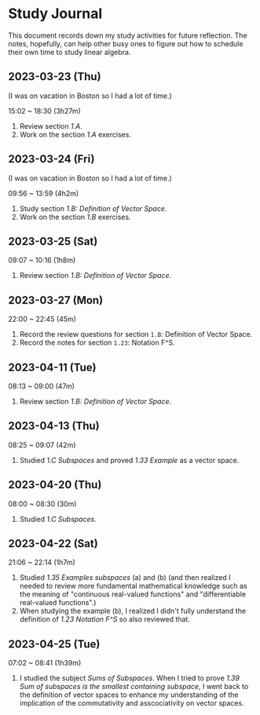 # Study Journal

This document records down my study activities for future reflection. The notes, hopefully, can help other busy ones to figure out how to schedule their own time to study linear algebra.

## 2023-03-23 (Thu)

(I was on vacation in Boston so I had a lot of time.)

15:02 ~ 18:30 (3h27m)

1. Review section _1.A_.
2. Work on the section _1.A_ exercises.

## 2023-03-24 (Fri)

(I was on vacation in Boston so I had a lot of time.)

09:56 ~ 13:59 (4h2m)

1. Study section _1.B: Definition of Vector Space_.
2. Work on the section _1.B_ exercises.

## 2023-03-25 (Sat)

09:07 ~ 10:16 (1h8m)

1. Review section _1.B: Definition of Vector Space_.

## 2023-03-27 (Mon)

22:00 ~ 22:45 (45m)

1. Record the review questions for section `1.B`: Definition of Vector Space.
2. Record the notes for section `1.23`: Notation F^S.

## 2023-04-11 (Tue)

08:13 ~ 09:00 (47m)

1. Review section _1.B: Definition of Vector Space_.

## 2023-04-13 (Thu)

08:25 ~ 09:07 (42m)

1. Studied _1.C Subspaces_ and proved _1.33 Example_ as a vector space.

## 2023-04-20 (Thu)

08:00 ~ 08:30 (30m)

1. Studied _1.C Subspaces_.

## 2023-04-22 (Sat)

21:06 ~ 22:14 (1h7m)

1. Studied _1.35 Examples subspaces_ (a) and (b) (and then realized I needed to review more fundamental mathematical knowledge such as the meaning of "continuous real-valued functions" and "differentiable real-valued functions".)
2. When studying the example (b), I realized I didn't fully understand the definition of _1.23 Notation F^S_ so also reviewed that.

## 2023-04-25 (Tue)

07:02 ~ 08:41 (1h39m)

1. I studied the subject _Sums of Subspaces_. When I tried to prove _1.39 Sum of subspaces is the smallest containing subspace_, I went back to the definition of vector spaces to enhance my understanding of the implication of the commutativity and asscociativity on vector spaces.
